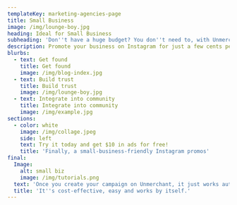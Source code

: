 ```yaml
---
templateKey: marketing-agencies-page
title: Small Business
image: /img/lounge-boy.jpg
heading: Ideal for Small Business
subheading: 'Don''t have a huge budget? You don''t need to, with Unmerchant'
description: Promote your business on Instagram for just a few cents per post.
blurbs:
  - text: Get found
    title: Get found
    image: /img/blog-index.jpg
  - text: Build trust
    title: Build trust
    image: /img/lounge-boy.jpg
  - text: Integrate into community
    title: Integrate into community
    image: /img/example.jpg
sections:
  - color: white
    image: /img/collage.jpeg
    side: left
    text: Try it today and get $10 in ads for free!
    title: 'Finally, a small-business-friendly Instagram promos'
final:
  Image:
    alt: small biz
    image: /img/tutorials.png
  text: 'Once you create your campaign on Unmerchant, it just works automatically for you.'
  title: 'It''s cost-effective, easy and works by itself.'
---
```

